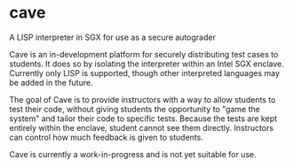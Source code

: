 # cave
A LISP interpreter in SGX for use as a secure autograder

Cave is an in-development platform for securely distributing test cases to students. It does so by isolating the interpreter within an Intel SGX enclave. Currently only LISP is supported, though other interpreted languages may be added in the future.

The goal of Cave is to provide instructors with a way to allow students to test their code, without giving students the opportunity to "game the system" and tailor their code to specific tests. Because the tests are kept entirely within the enclave, student cannot see them directly. Instructors can control how much feedback is given to students.

Cave is currently a work-in-progress and is not yet suitable for use.
